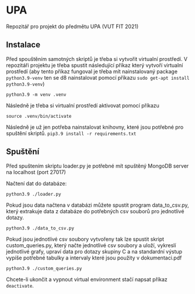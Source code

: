 # UPA
Repozitář pro projekt do předmětu UPA (VUT FIT 2021)

## Instalace
Před spouštěním samotných skriptů je třeba si vytvořit virtualní prostředí. V repozitáři projektu je třeba spustit následující
příkaz který vytvoří virtualní prostředí (aby tento příkaz fungoval je třeba mít nainstalovaný package `python3.9-venv` ten se d8 nainstalovat pomocí příkazu `sudo get-apt install python3.9-venv`) 

```python3.9 -m venv .venv```

Následně je třeba si virtualní prostředí aktivovat pomocí příkazu 

```source .venv/bin/activate```

Následně je už jen potřeba nainstalovat knihovny, které jsou potřebné pro spuštění skriptů. 
```pip3.9 install -r requirements.txt```

## Spuštění
Před spuštením skriptu loader.py je potřebné mít spuštěný MongoDB server na localhost (port 27017)

Načtení dat do databáze:

```python3.9 ./loader.py```

Pokud jsou data načtena v databázi můžete spustit program data_to_csv.py, který extrakuje data z databáze do potřebných csv souborů pro jednotlivé dotazy. 

```python3.9 ./data_to_csv.py```

Pokud jsou jednotlivé csv soubory vytvořeny tak lze spustit skript custom_queries.py, který načte jednotlivé csv soubory a uloží, vykreslí jednotlivé grafy, upraví data pro dotazy skupiny C a na standardní výstup vypíše potřebné tabulky a intervaly které jsou použity v dokumentaci.pdf 

```python3.9 ./custom_queries.py```

Chcete-li ukončit a vypnout virtual environment stačí napsat příkaz `deactivate`.
